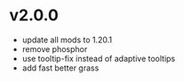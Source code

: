 # v2.0.0
- update all mods to 1.20.1
- remove phosphor
- use tooltip-fix instead of adaptive tooltips
- add fast better grass